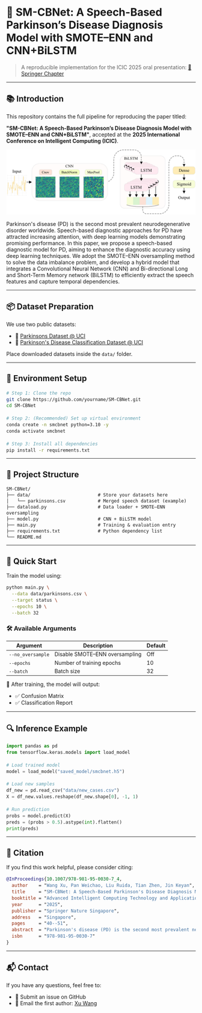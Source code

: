 # 🧠 SM-CBNet: A Speech-Based Parkinson’s Disease Diagnosis Model with SMOTE–ENN and CNN+BiLSTM

> A reproducible implementation for the ICIC 2025 oral presentation:
> [📄 Springer Chapter](https://link.springer.com/chapter/10.1007/978-981-95-0030-7_4)

---

## 📚 Introduction

This repository contains the full pipeline for reproducing the paper titled:

**"SM-CBNet: A Speech-Based Parkinson’s Disease Diagnosis Model with SMOTE–ENN and CNN+BiLSTM"**, accepted at the **2025 International Conference on Intelligent Computing (ICIC)**.

<div align="center">
  <img src="model.jpg" alt="SM-CBNet Model" width="600"/>
</div>

Parkinson's disease (PD) is the second most prevalent neurodegenerative disorder worldwide. Speech-based diagnostic approaches for PD have attracted increasing attention, with deep learning models demonstrating promising performance. In this paper, we propose a speech-based diagnostic model for PD, aiming to enhance the diagnostic accuracy using deep learning techniques. We adopt the SMOTE–ENN oversampling method to solve the data imbalance problem, and develop a hybrid model that integrates a Convolutional Neural Network (CNN) and Bi-directional Long and Short-Term Memory network (BiLSTM) to efficiently extract the speech features and capture temporal dependencies.

---

## 📦 Dataset Preparation

We use two public datasets:

* 🧾 [Parkinsons Dataset @ UCI](https://archive.ics.uci.edu/dataset/174/parkinsons)
* 🧾 [Parkinson's Disease Classification Dataset @ UCI](https://archive.ics.uci.edu/dataset/470/parkinson+s+disease+classification)

Place downloaded datasets inside the `data/` folder.

---

## 🔧 Environment Setup

```bash
# Step 1: Clone the repo
git clone https://github.com/yourname/SM-CBNet.git
cd SM-CBNet

# Step 2: (Recommended) Set up virtual environment
conda create -n smcbnet python=3.10 -y
conda activate smcbnet

# Step 3: Install all dependencies
pip install -r requirements.txt
```

---

## 📁 Project Structure

```
SM-CBNet/
├── data/                         # Store your datasets here
│   └── parkinsons.csv            # Merged speech dataset (example)
├── dataload.py                   # Data loader + SMOTE–ENN oversampling
├── model.py                      # CNN + BiLSTM model
├── main.py                       # Training & evaluation entry
├── requirements.txt              # Python dependency list
└── README.md
```

---

## 🚀 Quick Start

Train the model using:

```bash
python main.py \
  --data data/parkinsons.csv \
  --target status \
  --epochs 10 \
  --batch 32
```

### 🛠️ Available Arguments

| Argument          | Description                    | Default |
| ----------------- | ------------------------------ | ------- |
| `--no_oversample` | Disable SMOTE–ENN oversampling | Off     |
| `--epochs`        | Number of training epochs      | 10      |
| `--batch`         | Batch size                     | 32      |

🧾 After training, the model will output:

* ✅ Confusion Matrix
* ✅ Classification Report

---

## 🔍 Inference Example

```python
import pandas as pd
from tensorflow.keras.models import load_model

# Load trained model
model = load_model("saved_model/smcbnet.h5")

# Load new samples
df_new = pd.read_csv("data/new_cases.csv")
X = df_new.values.reshape(df_new.shape[0], -1, 1)

# Run prediction
probs = model.predict(X)
preds = (probs > 0.5).astype(int).flatten()
print(preds)
```

---

## 📖 Citation

If you find this work helpful, please consider citing:

```bibtex
@InProceedings{10.1007/978-981-95-0030-7_4,
  author    = "Wang Xu, Pan Weichao, Liu Ruida, Tian Zhen, Jin Keyan",
  title     = "SM-CBNet: A Speech-Based Parkinson's Disease Diagnosis Model with SMOTE--ENN and CNN+BiLSTM Integration",
  booktitle = "Advanced Intelligent Computing Technology and Applications",
  year      = "2025",
  publisher = "Springer Nature Singapore",
  address   = "Singapore",
  pages     = "40--51",
  abstract  = "Parkinson's disease (PD) is the second most prevalent neurodegenerative disorder worldwide. Speech-based diagnostic approaches for PD have attracted increasing attention, with deep learning models demonstrating promising performance. In this paper, we propose a speech-based diagnostic model for PD, aiming to enhance the diagnostic accuracy using deep learning techniques. We adopt the SMOTE--ENN oversampling method to solve the data imbalance problem, and develop a hybrid model that integrates a Convolutional Neural Network (CNN) and Bi-directional Long and Short-Term Memory network (BiLSTM) to efficiently extract the speech features and capture temporal dependencies. Experimental results show that the proposed model achieves an accuracy of 95% on public datasets and outperforms traditional machine learning and other deep learning models in several evaluation metrics, validating the effectiveness of our network in Parkinson's disease diagnosis. These results validate the effectiveness of our approach and highlight its potential for high-precision early screening of PD, offering reliable technical support for clinical applications.",
  isbn      = "978-981-95-0030-7"
}
```

---

## 📬 Contact

If you have any questions, feel free to:

* 📨 Submit an issue on GitHub
* 📧 Email the first author: [Xu Wang](mailto:zaowxx@163.com)
